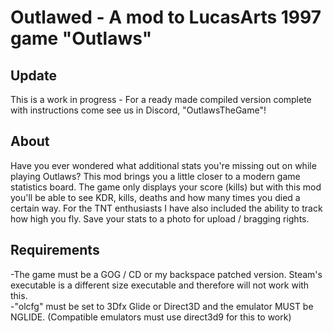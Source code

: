 # Outlawed - A mod to LucasArts 1997 game "Outlaws"
## Update
This is a work in progress - For a ready made compiled version complete with instructions come see us in Discord, "OutlawsTheGame"!

## About
Have you ever wondered what additional stats you're missing out on while playing Outlaws? This mod brings you a little closer to a modern game statistics board. The game only displays your score (kills) but with this mod you'll be able to see KDR, kills, deaths and how many times you died a certain way. For the TNT enthusiasts I have also included the ability to track how high you fly. Save your stats to a photo for upload / bragging rights.

## Requirements
-The game must be a GOG / CD or my backspace patched version. Steam's executable is a different size executable and therefore will not work with this.  
-"olcfg" must be set to 3Dfx Glide or Direct3D and the emulator MUST be NGLIDE. (Compatible emulators must use direct3d9 for this to work)  
